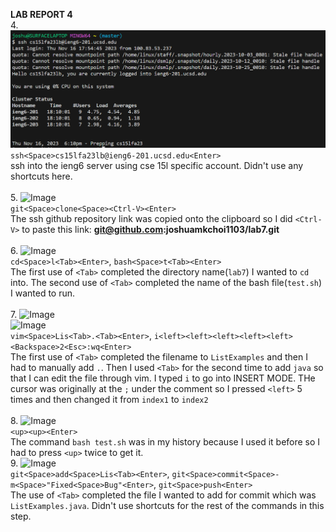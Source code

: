 **LAB REPORT 4**
<br>
4. ![Image](picture1.png)<br>
```ssh<Space>cs15lfa23lb@ieng6-201.ucsd.edu<Enter>```<br>
ssh into the ieng6 server using cse 15l specific account. Didn't use any shortcuts here.<br>
<br>
5. ![Image](picture2.png)<br>
```git<Space>clone<Space><Ctrl-V><Enter>```<br>
The ssh github repository link was copied onto the clipboard so I did ```<Ctrl-V>``` to paste this link: **git@github.com:joshuamkchoi1103/lab7.git**<br>
<br>
6. ![Image](picture3.png)<br>
```cd<Space>l<Tab><Enter>```, ```bash<Space>t<Tab><Enter>```<br>
The first use of ```<Tab>``` completed the directory name(```lab7```) I wanted to ```cd``` into. The second use of ```<Tab>``` completed the name of the bash file(```test.sh```) I wanted to run.<br>
<br>
7. ![Image](picture4.png)<br>
![Image](picture5.png)<br>
```vim<Space>Lis<Tab>.<Tab><Enter>```, ```i<left><left><left><left><left><Backspace>2<Esc>:wq<Enter>```<br>
The first use of ```<Tab>``` completed the filename to ```ListExamples``` and then I had to manually add ```.```. Then I used ```<Tab>``` for the second time to add ```java``` so that I can edit the file through vim. I typed ```i``` to go into INSERT MODE. THe cursor was originally at the ```;``` under the comment so I pressed ```<left>``` 5 times and then changed it from ```index1``` to ```index2```<br>
<br>
8. ![Image](picture6.png)<br>
```<up><up><Enter>```<br>
The command ```bash test.sh``` was in my history because I used it before so I had to press ```<up>``` twice to get it.
<br>
9. ![Image](picture7.png)<br>
```git<Space>add<Space>Lis<Tab><Enter>```, ```git<Space>commit<Space>-m<Space>"Fixed<Space>Bug"<Enter>```, ```git<Space>push<Enter>```<br>
The use of ```<Tab>``` completed the file I wanted to add for commit which was ```ListExamples.java```. Didn't use shortcuts for the rest of the commands in this step.
